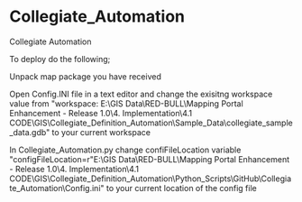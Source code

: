 Collegiate_Automation
=====================

Collegiate Automation


To deploy do the following;

Unpack map package you have received

Open Config.INI file in a text editor and change the exisitng workspace value from "workspace: E:\GIS Data\RED-BULL\Mapping Portal Enhancement - Release 1.0\4. Implementation\4.1 CODE\GIS\Collegiate_Definition_Automation\Sample_Data\collegiate_sample_data.gdb"
 to your current workspace
 
In Collegiate_Automation.py change confiFileLocation variable "configFileLocation=r"E:\GIS Data\RED-BULL\Mapping Portal Enhancement - Release 1.0\4. Implementation\4.1 CODE\GIS\Collegiate_Definition_Automation\Python_Scripts\GitHub\Collegiate_Automation\Config.ini"
  to your current location of the config file

